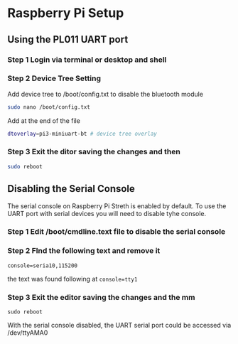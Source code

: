 # Raspberry Pi Setup

## Using the PL011 UART port

### Step 1 Login via terminal or desktop and shell

### Step 2 Device Tree Setting

Add device tree to /boot/config.txt to disable the bluetooth module

```bash
sudo nano /boot/config.txt
```

Add at the end of the file

```bash
dtoverlay=pi3-miniuart-bt # device tree overlay
```

### Step 3 Exit the ditor saving the changes and then

```bash
sudo reboot
```

## Disabling the Serial Console

The serial console on Raspberry Pi Streth is enabled by default. To use the UART port with serial devices you will need to disable tyhe console.

### Step 1 Edit /boot/cmdline.text file to disable the serial console

### Step 2 FInd the following text and remove it

```
console=seria10,115200
```
the text was found following at `console=tty1`

### Step 3 Exit the editor saving the changes and the mm

```
sudo reboot
```

With the serial console disabled, the UART serial port could be accessed via /dev/ttyAMA0
